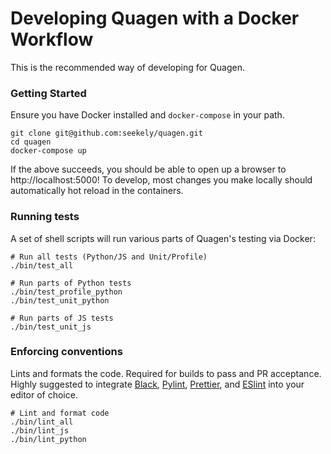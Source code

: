 # Developing Quagen with a Docker Workflow

This is the recommended way of developing for Quagen.

### Getting Started

Ensure you have Docker installed and `docker-compose` in your path.

    git clone git@github.com:seekely/quagen.git
    cd quagen
    docker-compose up

If the above succeeds, you should be able to open up a browser to
http://localhost:5000! To develop, most changes you make locally should
automatically hot reload in the containers.


### Running tests

A set of shell scripts will run various parts of Quagen's testing via Docker:

    # Run all tests (Python/JS and Unit/Profile)
    ./bin/test_all
     
    # Run parts of Python tests
    ./bin/test_profile_python
    ./bin/test_unit_python
     
    # Run parts of JS tests  
    ./bin/test_unit_js


### Enforcing conventions

Lints and formats the code. Required for builds to pass and PR acceptance. Highly suggested to integrate [Black][black], [Pylint][pylint], [Prettier][prettier], and [ESlint][eslint] into your editor of choice.


    # Lint and format code
    ./bin/lint_all
    ./bin/lint_js
    ./bin/lint_python

[black]: https://black.readthedocs.io
[pylint]: https://www.pylint.org/
[prettier]: https://prettier.io/
[eslint]: https://eslint.org